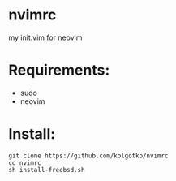 # nvimrc
my init.vim for neovim

# Requirements:
* sudo
* neovim

# Install:
```
git clone https://github.com/kolgotko/nvimrc
cd nvimrc
sh install-freebsd.sh
```
